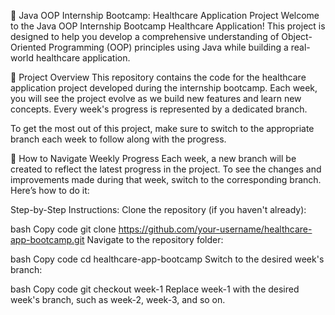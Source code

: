 🏥 Java OOP Internship Bootcamp: Healthcare Application Project Welcome to the Java OOP Internship Bootcamp Healthcare Application! This project is designed to help you develop a comprehensive understanding of Object-Oriented Programming (OOP) principles using Java while building a real-world healthcare application.

📌 Project Overview This repository contains the code for the healthcare application project developed during the internship bootcamp. Each week, you will see the project evolve as we build new features and learn new concepts. Every week's progress is represented by a dedicated branch.

To get the most out of this project, make sure to switch to the appropriate branch each week to follow along with the progress.

🚀 How to Navigate Weekly Progress Each week, a new branch will be created to reflect the latest progress in the project. To see the changes and improvements made during that week, switch to the corresponding branch. Here’s how to do it:

Step-by-Step Instructions: Clone the repository (if you haven't already):

bash Copy code git clone https://github.com/your-username/healthcare-app-bootcamp.git Navigate to the repository folder:

bash Copy code cd healthcare-app-bootcamp Switch to the desired week's branch:

bash Copy code git checkout week-1 Replace week-1 with the desired week's branch, such as week-2, week-3, and so on.
